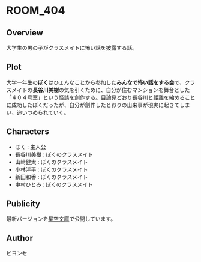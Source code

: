 # ROOM_404

## Overview
大学生の男の子がクラスメイトに怖い話を披露する話。

## Plot
大学一年生の**ぼく**はひょんなことから参加した**みんなで怖い話をする会**で、クラスメイトの**長谷川美樹**の気を引くために、自分が住むマンションを舞台とした「４０４号室」という怪談を創作する。目論見どおり長谷川と距離を縮めることに成功したぼくだったが、自分が創作したとおりの出来事が現実に起きてしまい、追いつめられていく。

## Characters
- ぼく : 主人公
- 長谷川美樹 : ぼくのクラスメイト
- 山﨑健太 : ぼくのクラスメイト
- 小林洋平 : ぼくのクラスメイト
- 新田和香 : ぼくのクラスメイト
- 中村ひとみ : ぼくのクラスメイト

## Publicity
最新バージョンを[星空文庫](http://slib.net/120106)で公開しています。

## Author
ピヨンセ
